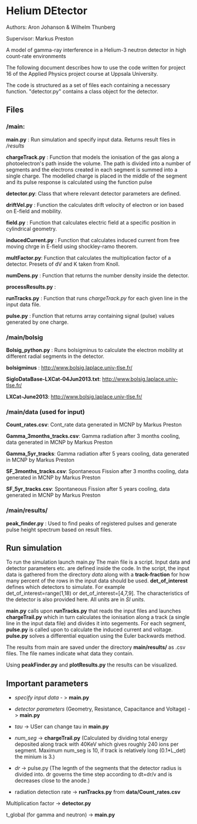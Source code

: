 

# Helium DEtector

Authors: Aron Johanson & Wilhelm Thunberg

Supervisor: Markus Preston

A model of gamma-ray interference in a Helium-3 neutron detector in high count-rate environments

The following document describes how to use the code written for project 16
of the Applied Physics project course at Uppsala University.

The code is structured as a set of files each containing a necessary function.
"detector.py" contains a class object for the detector.

## Files
### /main:

**main.py** : Run simulation and specify input data. Returns result files in */results* 


**chargeTrack.py** :  Function that models the ionisation of the gas along a photoelectron's path inside the volume.
    The path is divided into a number of segments and the electrons created in each segment is summed into
    a single charge. The modelled charge is placed in the middle of the segment and its pulse response 
    is calculated using the function pulse 
    
**detector.py**: Class that where relevant detector parameters are defined.

**driftVel.py** : Function the calculates drift velocity of electron or ion based on E-field and mobility.

**field.py** : Function that calculates electric field at a specific position in cylindrical geometry.

**inducedCurrent.py** :     Function that calculates induced current from free moving chrge in E-field using shockley-ramo theorem.

**multFactor.py**: Function that calculates the multiplication factor of a detector. Presets of dV and K taken from Knoll.

**numDens.py** :   Function that returns the number density inside the detector.

**processResults.py** : 

**runTracks.py** : Function that runs *chargeTrack.py* for each given line in the input data file.

**pulse.py** :   Function that returns array containing signal (pulse) values generated by one charge.


### /main/bolsig

**Bolsig_python.py** : Runs bolsigminus to calculate the electron mobility at different radial segments in the detector.

**bolsigminus** : http://www.bolsig.laplace.univ-tlse.fr/

**SigloDataBase-LXCat-04Jun2013.txt**: http://www.bolsig.laplace.univ-tlse.fr/

**LXCat-June2013**: http://www.bolsig.laplace.univ-tlse.fr/

### /main/data (used for input)
**Count_rates.csv**: Cont_rate data generated in MCNP by Markus Preston

**Gamma_3months_tracks.csv**: Gamma radiation after 3 months cooling, data generated in MCNP by Markus Preston

**Gamma_5yr_tracks**:  Gamma radiation after 5 years cooling, data generated in MCNP by Markus Preston

**SF_3months_tracks.csv**:  Spontaneous Fission after 3 months cooling, data generated in MCNP by Markus Preston

**SF_5yr_tracks.csv**:  Spontaneous Fission after 5 years cooling, data generated in MCNP by Markus Preston

### /main/results/

**peak_finder.py** : Used to find peaks of registered pulses and generate pulse height spectrum based on result files.




## Run simulation
To run the simulation launch main.py
The main file is a script. Input data and detector parameters etc. are defined inside the code.
In the script, the input data is gathered from the directory *data* along with a **track-fraction** for how many percent of the rows in the input data should be used.
**det_of_interest** defines which detectors to simulate. For example det_of_interest=range(1,18)
or det_of_interest=[4,7,9].
The characteristics of the detector is also provided here. All units are in *SI units*.

**main.py** calls upon **runTracks.py** that reads the input files and launches **chargeTrail.py**
which in turn calculates the ionisation along a track (a single line in the input data file) and divides it into segements.
For each segment, **pulse.py** is called upon to calculate the induced current and voltage.
**pulse.py** solves a differential equation using the Euler backwards method.

The results from main are saved under the directory **main/results/** as .csv files. The file names indicate
what data they contain. 

Using **peakFinder.py** and **plotResults.py** the results can be visualized.

## Important parameters

- *specify input data* - > **main.py**

- *detector parameters* (Geometry, Resistance, Capacitance and Voltage) - > **main.py**

- *tau* -> USer can change tau in **main.py**

- *num_seg* -> **chargeTrail.py** (Calculated by dividing total energy deposited along track with 40KeV
which gives roughly 240 ions per segment. Maximum num_seg is 10, if track is relatively long (0.1*L_det) the minium is 3.)

- *dr* -> pulse.py (The legnth of the segments that the detector radius is divided into.
dr governs the time step according to dt=dr/v and is decreases close to the anode.)

- radiation detection rate -> **runTracks.py** from **data/Count_rates.csv**

Multiplication factor -> **detector.py**

t_global (for gamma and neutron) -> **main.py** 





